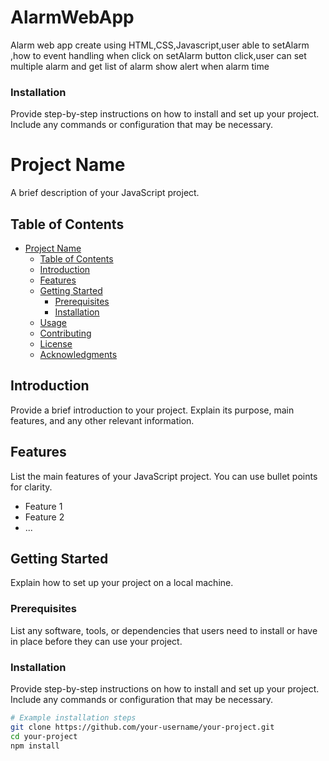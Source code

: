 # AlarmWebApp
Alarm web app create using HTML,CSS,Javascript,user able to setAlarm ,how to event handling when click on setAlarm button click,user can set multiple alarm and get list of alarm show alert when alarm time 
### Installation

Provide step-by-step instructions on how to install and set up your project. Include any commands or configuration that may be necessary.
# Project Name

A brief description of your JavaScript project.

## Table of Contents

- [Project Name](#project-name)
  - [Table of Contents](#table-of-contents)
  - [Introduction](#introduction)
  - [Features](#features)
  - [Getting Started](#getting-started)
    - [Prerequisites](#prerequisites)
    - [Installation](#installation)
  - [Usage](#usage)
  - [Contributing](#contributing)
  - [License](#license)
  - [Acknowledgments](#acknowledgments)

## Introduction

Provide a brief introduction to your project. Explain its purpose, main features, and any other relevant information.

## Features

List the main features of your JavaScript project. You can use bullet points for clarity.

- Feature 1
- Feature 2
- ...

## Getting Started

Explain how to set up your project on a local machine.

### Prerequisites

List any software, tools, or dependencies that users need to install or have in place before they can use your project.

### Installation

Provide step-by-step instructions on how to install and set up your project. Include any commands or configuration that may be necessary.

```bash
# Example installation steps
git clone https://github.com/your-username/your-project.git
cd your-project
npm install
